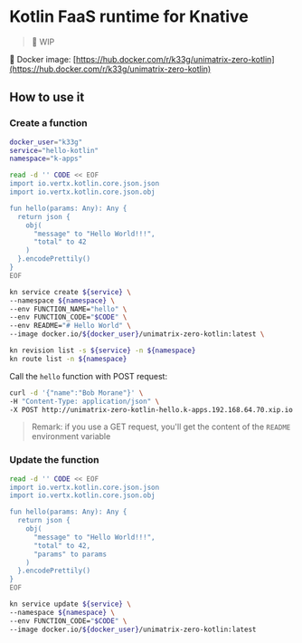 # Kotlin FaaS runtime for Knative

> 🚧 WIP

🐳 Docker image: [https://hub.docker.com/r/k33g/unimatrix-zero-kotlin](https://hub.docker.com/r/k33g/unimatrix-zero-kotlin)

## How to use it

### Create a function

```bash
docker_user="k33g"
service="hello-kotlin"
namespace="k-apps"

read -d '' CODE << EOF
import io.vertx.kotlin.core.json.json
import io.vertx.kotlin.core.json.obj

fun hello(params: Any): Any {
  return json {
    obj(
      "message" to "Hello World!!!",
      "total" to 42
    )
  }.encodePrettily()
}
EOF

kn service create ${service} \
--namespace ${namespace} \
--env FUNCTION_NAME="hello" \
--env FUNCTION_CODE="$CODE" \
--env README="# Hello World" \
--image docker.io/${docker_user}/unimatrix-zero-kotlin:latest \

kn revision list -s ${service} -n ${namespace}
kn route list -n ${namespace}
```

Call the `hello` function with POST request:

```bash
curl -d '{"name":"Bob Morane"}' \
-H "Content-Type: application/json" \
-X POST http://unimatrix-zero-kotlin-hello.k-apps.192.168.64.70.xip.io
```

> Remark: if you use a GET request, you'll get the content of the `README` environment variable

### Update the function

```bash
read -d '' CODE << EOF
import io.vertx.kotlin.core.json.json
import io.vertx.kotlin.core.json.obj

fun hello(params: Any): Any {
  return json {
    obj(
      "message" to "Hello World!!!",
      "total" to 42,
      "params" to params
    )
  }.encodePrettily()
}
EOF

kn service update ${service} \
--namespace ${namespace} \
--env FUNCTION_CODE="$CODE" \
--image docker.io/${docker_user}/unimatrix-zero-kotlin:latest
```

